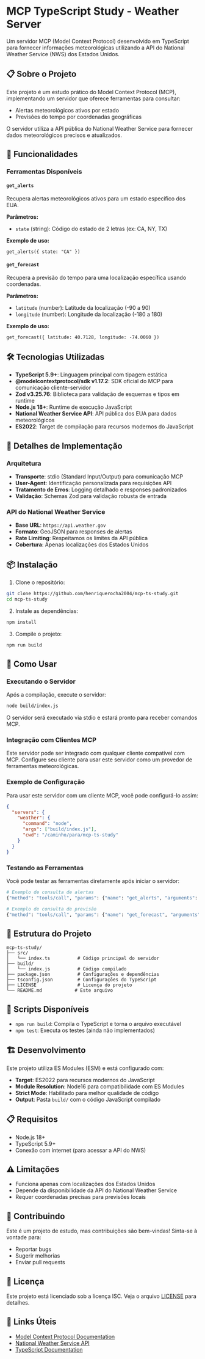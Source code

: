 # MCP TypeScript Study - Weather Server

Um servidor MCP (Model Context Protocol) desenvolvido em TypeScript para fornecer informações meteorológicas utilizando a API do National Weather Service (NWS) dos Estados Unidos.

## 📋 Sobre o Projeto

Este projeto é um estudo prático do Model Context Protocol (MCP), implementando um servidor que oferece ferramentas para consultar:
- Alertas meteorológicos ativos por estado
- Previsões do tempo por coordenadas geográficas

O servidor utiliza a API pública do National Weather Service para fornecer dados meteorológicos precisos e atualizados.

## 🚀 Funcionalidades

### Ferramentas Disponíveis

#### `get_alerts`
Recupera alertas meteorológicos ativos para um estado específico dos EUA.

**Parâmetros:**
- `state` (string): Código do estado de 2 letras (ex: CA, NY, TX)

**Exemplo de uso:**
```
get_alerts({ state: "CA" })
```

#### `get_forecast`
Recupera a previsão do tempo para uma localização específica usando coordenadas.

**Parâmetros:**
- `latitude` (number): Latitude da localização (-90 a 90)
- `longitude` (number): Longitude da localização (-180 a 180)

**Exemplo de uso:**
```
get_forecast({ latitude: 40.7128, longitude: -74.0060 })
```

## 🛠️ Tecnologias Utilizadas

- **TypeScript 5.9+**: Linguagem principal com tipagem estática
- **@modelcontextprotocol/sdk v1.17.2**: SDK oficial do MCP para comunicação cliente-servidor
- **Zod v3.25.76**: Biblioteca para validação de esquemas e tipos em runtime
- **Node.js 18+**: Runtime de execução JavaScript
- **National Weather Service API**: API pública dos EUA para dados meteorológicos
- **ES2022**: Target de compilação para recursos modernos do JavaScript

## 🔧 Detalhes de Implementação

### Arquitetura
- **Transporte**: stdio (Standard Input/Output) para comunicação MCP
- **User-Agent**: Identificação personalizada para requisições API
- **Tratamento de Erros**: Logging detalhado e responses padronizados
- **Validação**: Schemas Zod para validação robusta de entrada

### API do National Weather Service
- **Base URL**: `https://api.weather.gov`
- **Formato**: GeoJSON para responses de alertas
- **Rate Limiting**: Respeitamos os limites da API pública
- **Cobertura**: Apenas localizações dos Estados Unidos

## 📦 Instalação

1. Clone o repositório:
```bash
git clone https://github.com/henriquerocha2004/mcp-ts-study.git
cd mcp-ts-study
```

2. Instale as dependências:
```bash
npm install
```

3. Compile o projeto:
```bash
npm run build
```

## 🎯 Como Usar

### Executando o Servidor

Após a compilação, execute o servidor:
```bash
node build/index.js
```

O servidor será executado via stdio e estará pronto para receber comandos MCP.

### Integração com Clientes MCP

Este servidor pode ser integrado com qualquer cliente compatível com MCP. Configure seu cliente para usar este servidor como um provedor de ferramentas meteorológicas.

### Exemplo de Configuração

Para usar este servidor com um cliente MCP, você pode configurá-lo assim:

```json
{
  "servers": {
    "weather": {
      "command": "node",
      "args": ["build/index.js"],
      "cwd": "/caminho/para/mcp-ts-study"
    }
  }
}
```

### Testando as Ferramentas

Você pode testar as ferramentas diretamente após iniciar o servidor:

```bash
# Exemplo de consulta de alertas
{"method": "tools/call", "params": {"name": "get_alerts", "arguments": {"state": "CA"}}}

# Exemplo de consulta de previsão
{"method": "tools/call", "params": {"name": "get_forecast", "arguments": {"latitude": 37.7749, "longitude": -122.4194}}}
```

## 📁 Estrutura do Projeto

```
mcp-ts-study/
├── src/
│   └── index.ts          # Código principal do servidor
├── build/
│   └── index.js          # Código compilado
├── package.json          # Configurações e dependências
├── tsconfig.json         # Configurações do TypeScript
├── LICENSE               # Licença do projeto
└── README.md            # Este arquivo
```

## 🔧 Scripts Disponíveis

- `npm run build`: Compila o TypeScript e torna o arquivo executável
- `npm test`: Executa os testes (ainda não implementados)

## 🏗️ Desenvolvimento

Este projeto utiliza ES Modules (ESM) e está configurado com:
- **Target**: ES2022 para recursos modernos do JavaScript
- **Module Resolution**: Node16 para compatibilidade com ES Modules
- **Strict Mode**: Habilitado para melhor qualidade de código
- **Output**: Pasta `build/` com o código JavaScript compilado

## 📋 Requisitos

- Node.js 18+ 
- TypeScript 5.9+
- Conexão com internet (para acessar a API do NWS)

## ⚠️ Limitações

- Funciona apenas com localizações dos Estados Unidos
- Depende da disponibilidade da API do National Weather Service
- Requer coordenadas precisas para previsões locais

## 🤝 Contribuindo

Este é um projeto de estudo, mas contribuições são bem-vindas! Sinta-se à vontade para:
- Reportar bugs
- Sugerir melhorias
- Enviar pull requests

## 📄 Licença

Este projeto está licenciado sob a licença ISC. Veja o arquivo [LICENSE](LICENSE) para detalhes.

## 🔗 Links Úteis

- [Model Context Protocol Documentation](https://modelcontextprotocol.io/)
- [National Weather Service API](https://www.weather.gov/documentation/services-web-api)
- [TypeScript Documentation](https://www.typescriptlang.org/docs/)
